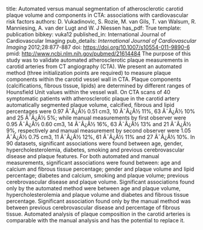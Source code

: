 title: Automated versus manual segmentation of atherosclerotic carotid plaque volume and components in CTA: associations with cardiovascular risk factors
authors: D. Vukadinovic, S. Rozie, M. van Gils, T. van Walsum, R. Manniesing, A. van der Lugt and W. J Niessen
has_pdf: True
template: publication
bibkey: vuka12
published_in: International Journal of Cardiovascular Imaging
pub_details: <i>International Journal of Cardiovascular Imaging</i> 2012;28:877-887
doi: https://doi.org/10.1007/s10554-011-9890-6
pmid: http://www.ncbi.nlm.nih.gov/pubmed/21614484
The purpose of this study was to validate automated atherosclerotic plaque measurements in carotid arteries from CT angiography (CTA). We present an automated method (three initialization points are required) to measure plaque components within the carotid vessel wall in CTA. Plaque components (calcifications, fibrous tissue, lipids) are determined by different ranges of Hounsfield Unit values within the vessel wall. On CTA scans of 40 symptomatic patients with atherosclerotic plaque in the carotid artery automatically segmented plaque volume, calcified, fibrous and lipid percentages were 0.97 Ã¯Â¿Â½ 0.51 cm3, 10 Ã¯Â¿Â½ 11%, 63 Ã¯Â¿Â½ 10% and 25 Ã¯Â¿Â½ 5%; while manual measurements by first observer were 0.95 Ã¯Â¿Â½ 0.60 cm3, 14 Ã¯Â¿Â½ 16%, 63 Ã¯Â¿Â½ 13% and 21 Ã¯Â¿Â½ 9%, respectively and manual measurement by second observer were 1.05 Ã¯Â¿Â½ 0.75 cm3, 11 Ã¯Â¿Â½ 12%, 61 Ã¯Â¿Â½ 11% and 27 Ã¯Â¿Â½ 10%. In 90 datasets, significant associations were found between age, gender, hypercholesterolemia, diabetes, smoking and previous cerebrovascular disease and plaque features. For both automated and manual measurements, significant associations were found between: age and calcium and fibrous tissue percentage; gender and plaque volume and lipid percentage; diabetes and calcium, smoking and plaque volume; previous cerebrovascular disease and plaque volume. Significant associations found only by the automated method were between age and plaque volume, hypercholesterolemia and plaque volume and diabetes and fibrous tissue percentage. Significant association found only by the manual method was between previous cerebrovascular disease and percentage of fibrous tissue. Automated analysis of plaque composition in the carotid arteries is comparable with the manual analysis and has the potential to replace it.

